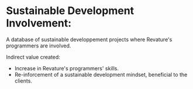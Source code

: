 # Sustainable Development Involvement:
A database of sustainable developpement projects where Revature's programmers are involved.

Indirect value created:
* Increase in Revature's programmers' skills.
* Re-inforcement of a sustainable development mindset, beneficial to the clients. 


